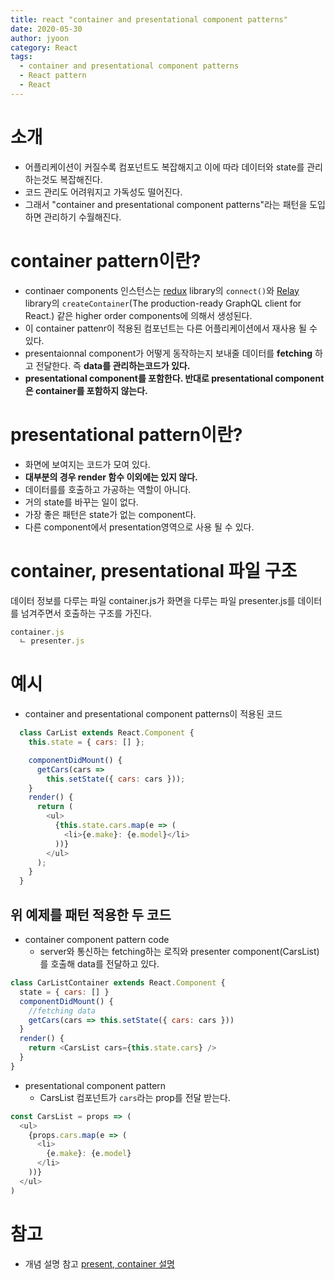 ```yaml
---
title: react "container and presentational component patterns"
date: 2020-05-30
author: jyoon
category: React
tags:
  - container and presentational component patterns
  - React pattern
  - React
---
```


# 소개

- 어플리케이션이 커질수록 컴포넌트도 복잡해지고 이에 따라 데이터와 state를 관리하는것도 복잡해진다.
- 코드 관리도 어려워지고 가독성도 떨어진다.
- 그래서 "container and presentational component patterns"라는 패턴을 도입하면 관리하기 수월해진다.

# container pattern이란?

- continaer components 인스턴스는 [redux](https://github.com/reduxjs/react-redux) library의 `connect()`와 [Relay](https://relay.dev/) library의 `createContainer`(The production-ready GraphQL client for React.) 같은 higher order components에 의해서 생성된다.
- 이 container pattenr이 적용된 컴포넌트는 다른 어플리케이션에서 재사용 될 수 있다.
- presentaionnal component가 어떻게 동작하는지 보내줄 데이터를 **fetching** 하고 전달한다. 즉 **data를 관리하는코드가 있다.**
- **presentational component를 포함한다. 반대로 presentational component은 container를 포함하지 않는다.**

# presentational pattern이란?

- 화면에 보여지는 코드가 모여 있다.
- **대부분의 경우 render 함수 이외에는 있지 않다.**
- 데이터를를 호출하고 가공하는 역할이 아니다.
- 거의 state를 바꾸는 일이 없다.
- 가장 좋은 패턴은 state가 없는 component다.
- 다른 component에서 presentation영역으로 사용 될 수 있다.

# container, presentational 파일 구조

데이터 정보를 다루는 파일 container.js가 화면을 다루는 파일 presenter.js를 데이터를 넘겨주면서 호출하는 구조를 가진다.

```js
container.js
  ㄴ presenter.js
```

# 예시

- container and presentational component patterns이 적용된 코드

```js
  class CarList extends React.Component {
    this.state = { cars: [] };

    componentDidMount() {
      getCars(cars =>
        this.setState({ cars: cars }));
    }
    render() {
      return (
        <ul>
          {this.state.cars.map(e => (
            <li>{e.make}: {e.model}</li>
          ))}
        </ul>
      );
    }
  }
```

## 위 예제를 패턴 적용한 두 코드

- container component pattern code
  - server와 통신하는 fetching하는 로직와 presenter component(CarsList)를 호출해 data를 전달하고 있다.

```js
class CarListContainer extends React.Component {
  state = { cars: [] }
  componentDidMount() {
    //fetching data
    getCars(cars => this.setState({ cars: cars }))
  }
  render() {
    return <CarsList cars={this.state.cars} />
  }
}
```

- presentational component pattern
  - CarsList 컴포넌트가 `cars`라는 prop를 전달 받는다.

```js
const CarsList = props => (
  <ul>
    {props.cars.map(e => (
      <li>
        {e.make}: {e.model}
      </li>
    ))}
  </ul>
)
```

# 참고

- 개념 설명 참고
  [present, container 설명](https://scotch.io/courses/5-essential-react-concepts-to-know-before-learning-redux/presentational-and-container-component-pattern-in-react)
